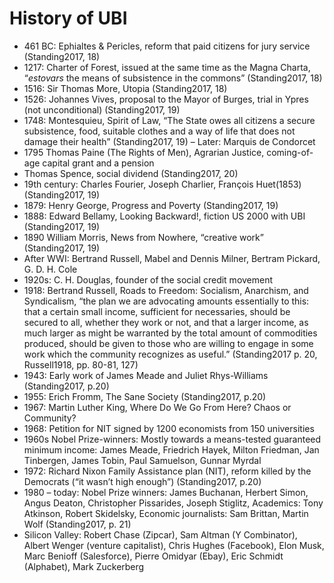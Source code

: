 # History of UBI

- 461 BC: Ephialtes & Pericles, reform that paid citizens for jury service (Standing2017, 18)
- 1217: Charter of Forest, issued at the same time as the Magna Charta, “_estovars_ the means of subsistence in the commons” (Standing2017, 18)
- 1516: Sir Thomas More, Utopia (Standing2017, 18)
- 1526: Johannes Vives, proposal to the Mayor of Burges, trial in Ypres (not unconditional) (Standing2017, 19)
- 1748: Montesquieu, Spirit of Law, “The State owes all citizens a secure subsistence, food, suitable clothes and a way of life that does not damage their health” (Standing2017, 19) – Later: Marquis de Condorcet
- 1795 Thomas Paine (The Rights of Men), Agrarian Justice, coming-of-age capital grant and a pension 
- Thomas Spence, social dividend (Standing2017, 20)
- 19th century: Charles Fourier, Joseph Charlier, François Huet(1853) (Standing2017, 19) 
- 1879: Henry George, Progress and Poverty (Standing2017, 19)
- 1888: Edward Bellamy, Looking Backward!, fiction US 2000 with UBI (Standing2017, 19)
- 1890 William Morris, News from Nowhere, “creative work” (Standing2017, 19)
- After WWI: Bertrand Russell, Mabel and Dennis Milner, Bertram Pickard, G. D. H. Cole 
- 1920s: C. H. Douglas, founder of the social credit movement
- 1918: Bertrand Russell, Roads to Freedom: Socialism, Anarchism, and Syndicalism, “the plan we are advocating amounts essentially to this: that a certain small income, sufficient for necessaries, should be secured to all, whether they work or not, and that a larger income, as much larger as might be warranted by the total amount of commodities produced, should be given to those who are willing to engage in some work which the community recognizes as useful.” (Standing2017 p. 20, Russell1918,  pp. 80-81, 127)
- 1943: Early work of James Meade and Juliet Rhys-Williams (Standing2017, p.20)
- 1955: Erich Fromm, The Sane Society (Standing2017, p.20)
- 1967: Martin Luther King, Where Do We Go From Here? Chaos or Community?
- 1968: Petition for NIT signed by 1200 economists from 150 universities
- 1960s Nobel Prize-winners: Mostly towards a means-tested guaranteed minimum income: James Meade, Friedrich Hayek, Milton Friedman, Jan Tinbergen, James Tobin, Paul Samuelson, Gunnar Myrdal
- 1972: Richard Nixon Family Assistance plan (NIT), reform killed by the Democrats (“it wasn’t high enough”) (Standing2017, p.20)
- 1980 – today: Nobel Prize winners: James Buchanan, Herbert Simon, Angus Deaton, Christopher Pissarides, Joseph Stiglitz, Academics: Tony Atkinson, Robert Skidelsky, Economic journalists: Sam Brittan, Martin Wolf (Standing2017, p. 21)
- Silicon Valley: Robert Chase (Zipcar), Sam Altman (Y Combinator), Albert Wenger (venture capitalist), Chris Hughes (Facebook), Elon Musk, Marc Benioff (Salesforce), Pierre Omidyar (Ebay), Eric Schmidt (Alphabet), Mark Zuckerberg
